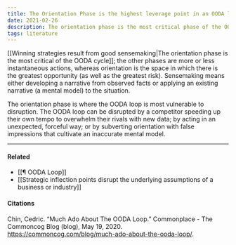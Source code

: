 ```yaml
---
title: The Orientation Phase is the highest leverage point in an OODA loop
date: 2021-02-26
description: The orientation phase is the most critical phase of the OODA loop, where both the greatest risk and the greatest opportunity can be found. 
tags: literature
---
```


[[Winning strategies result from good sensemaking|The orientation phase is the most critical of the OODA cycle]]; the other phases are more or less instantaneous actions, whereas orientation is the space in which there is the greatest opportunity (as well as the greatest risk). Sensemaking means either developing a narrative from observed facts or applying an existing narrative (a mental model) to the situation.

The orientation phase is where the OODA loop is most vulnerable to disruption. The OODA loop can be disrupted by a competitor speeding up their own tempo to overwhelm their rivals with new data; by acting in an unexpected, forceful way; or by subverting orientation with false impressions that cultivate an inaccurate mental model.

---
#### Related
- [[¶ OODA Loop]]
- [[Strategic inflection points disrupt the underlying assumptions of a business or industry]]

#### Citations
Chin, Cedric. “Much Ado About The OODA Loop.” Commonplace - The Commoncog Blog (blog), May 19, 2020. https://commoncog.com/blog/much-ado-about-the-ooda-loop/.